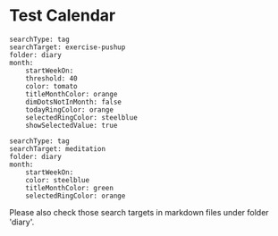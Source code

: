 # Test Calendar

``` tracker
searchType: tag
searchTarget: exercise-pushup
folder: diary
month:
    startWeekOn:
    threshold: 40
    color: tomato
	titleMonthColor: orange
    dimDotsNotInMonth: false
	todayRingColor: orange
	selectedRingColor: steelblue
	showSelectedValue: true
```

``` tracker
searchType: tag
searchTarget: meditation
folder: diary
month:
    startWeekOn: 
    color: steelblue
	titleMonthColor: green
	selectedRingColor: orange
```

Please also check those search targets in markdown files under folder 'diary'.

